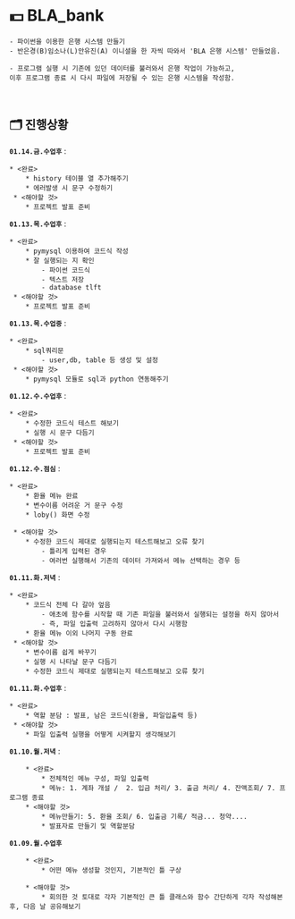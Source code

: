 #  💵 **BLA_bank**
  
```
- 파이썬을 이용한 은행 시스템 만들기
- 반은경(B)임소나(L)안유진(A) 이니셜을 한 자씩 따와서 'BLA 은행 시스템' 만들었음.

- 프로그램 실행 시 기존에 있던 데이터를 불러와서 은행 작업이 가능하고,
이후 프로그램 종료 시 다시 파일에 저장될 수 있는 은행 시스템을 작성함.
```  
<br>  




  
## 🗂️ 진행상황

**`01.14.금.수업후`** :
```
* <완료>
    * history 테이블 열 추가해주기
    * 에러발생 시 문구 수정하기
 * <해야할 것>
    * 프로젝트 발표 준비
```

**`01.13.목.수업후`** :
```
* <완료>
    * pymysql 이용하여 코드식 작성
    * 잘 실행되는 지 확인
        - 파이썬 코드식
        - 텍스트 저장
        - database tlft
 * <해야할 것>
    * 프로젝트 발표 준비
```


**`01.13.목.수업중`** :
```
* <완료>
    * sql쿼리문
        - user,db, table 등 생성 및 설정
 * <해야할 것>
    * pymysql 모듈로 sql과 python 연동해주기
```


**`01.12.수.수업후`** :
```
* <완료>
    * 수정한 코드식 테스트 해보기
    * 실행 시 문구 다듬기
 * <해야할 것>
    * 프로젝트 발표 준비
```


**`01.12.수.점심`** :
```
* <완료>
    * 환율 메뉴 완료
    * 변수이름 어려운 거 문구 수정
    * loby() 화면 수정

 * <해야할 것>
    * 수정한 코드식 제대로 실행되는지 테스트해보고 오류 찾기
        - 틀리게 입력된 경우
        - 여러번 실행해서 기존의 데이터 가져와서 메뉴 선택하는 경우 등
```


**`01.11.화.저녁`** :
```
* <완료>
    * 코드식 전체 다 갈아 엎음 
        - 애초에 함수를 시작할 때 기존 파일을 불러와서 실행되는 설정을 하지 않아서
        - 즉, 파일 입출력 고려하지 않아서 다시 시행함
    * 환율 메뉴 이외 나머지 구동 완료
 * <해야할 것>
    * 변수이름 쉽게 바꾸기
    * 실행 시 나타날 문구 다듬기
    * 수정한 코드식 제대로 실행되는지 테스트해보고 오류 찾기
```


**`01.11.화.수업후`** :
```
* <완료>
    * 역할 분담 : 발표, 남은 코드식(환율, 파일입출력 등) 
 * <해야할 것>
    * 파일 입출력 실행을 어떻게 시켜할지 생각해보기
```



**`01.10.월.저녁`** : 
```
    * <완료>
        * 전체적인 메뉴 구성, 파일 입출력
        * 메뉴: 1. 계좌 개설 /  2. 입금 처리/ 3. 출금 처리/ 4. 잔액조회/ 7. 프로그램 종료
    * <해야할 것>
        * 메뉴만들기: 5. 환율 조회/ 6. 입출금 기록/ 적금... 청약....
        * 발표자료 만들기 및 역할분담
```



**`01.09.월.수업후`**
```
    * <완료>
        * 어떤 메뉴 생성할 것인지, 기본적인 틀 구상
    
    * <해야할 것>
        * 회의한 것 토대로 각자 기본적인 큰 틀 클래스와 함수 간단하게 각자 작성해본 후, 다음 날 공유해보기
```        

